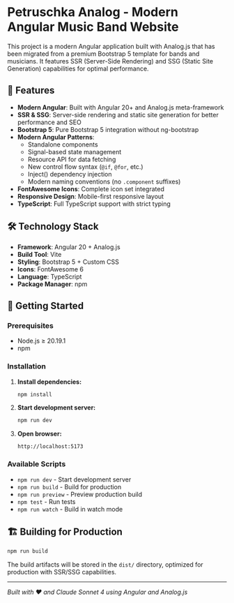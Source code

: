 # Petruschka Analog - Modern Angular Music Band Website

This project is a modern Angular application built with Analog.js that has been migrated from a premium Bootstrap 5 template for bands and musicians. It features SSR (Server-Side Rendering) and SSG (Static Site Generation) capabilities for optimal performance.

## 🚀 Features

- **Modern Angular**: Built with Angular 20+ and Analog.js meta-framework
- **SSR & SSG**: Server-side rendering and static site generation for better performance and SEO
- **Bootstrap 5**: Pure Bootstrap 5 integration without ng-bootstrap
- **Modern Angular Patterns**:
  - Standalone components
  - Signal-based state management
  - Resource API for data fetching
  - New control flow syntax (`@if`, `@for`, etc.)
  - Inject() dependency injection
  - Modern naming conventions (no `.component` suffixes)
- **FontAwesome Icons**: Complete icon set integrated
- **Responsive Design**: Mobile-first responsive layout
- **TypeScript**: Full TypeScript support with strict typing

## 🛠️ Technology Stack

- **Framework**: Angular 20 + Analog.js
- **Build Tool**: Vite
- **Styling**: Bootstrap 5 + Custom CSS
- **Icons**: FontAwesome 6
- **Language**: TypeScript
- **Package Manager**: npm

## 🚦 Getting Started

### Prerequisites
- Node.js ≥ 20.19.1
- npm

### Installation

1. **Install dependencies:**
   ```bash
   npm install
   ```

2. **Start development server:**
   ```bash
   npm run dev
   ```

3. **Open browser:**
   ```
   http://localhost:5173
   ```

### Available Scripts

- `npm run dev` - Start development server
- `npm run build` - Build for production
- `npm run preview` - Preview production build
- `npm test` - Run tests
- `npm run watch` - Build in watch mode

## 🏗️ Building for Production

```bash
npm run build
```

The build artifacts will be stored in the `dist/` directory, optimized for production with SSR/SSG capabilities.

---

*Built with ❤️ and Claude Sonnet 4 using Angular and Analog.js*
